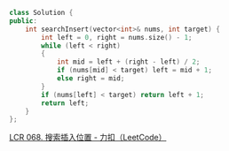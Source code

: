 ```cpp
class Solution {
public:
    int searchInsert(vector<int>& nums, int target) {
        int left = 0, right = nums.size() - 1;
        while (left < right)
        {
            int mid = left + (right - left) / 2;
            if (nums[mid] < target) left = mid + 1;
            else right = mid; 
        }
        if (nums[left] < target) return left + 1;
        return left;
    }
};
```



[LCR 068. 搜索插入位置 - 力扣（LeetCode）](https://leetcode.cn/problems/N6YdxV/)